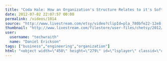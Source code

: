 ```yaml
---
title: "Coda Hale: How an Organization's Structure Relates to it's Software Architecture"
date: 2012-07-02 22:07:57 00:00
permalink: /videos/1014
source: "http://www.livestream.com/etsy/video?clipId=pla_780bfe22-12e8-4c7f-8c7b-06cc6cac9c49"
thumbnail: "http://www.livestream.com/filestore/user-files/chetsy/2012/06/28/40e843c6-3aac-4370-8875-cb1c16c14d87_1.jpg"
user:
  username: "techwraith"
  name: "Daniel Erickson"
tags: ["business","engineering","organization"]
html: "<object width=\"450\" height=\"279\" id=\"lsplayer\" classid=\"clsid:D27CDB6E-AE6D-11cf-96B8-444553540000\"><param name=\"wmode\" value=\"transparent\"><param name=\"movie\" value=\"http://cdn.livestream.com/grid/LSPlayer.swf?channel=etsy&amp;clip=pla_780bfe22-12e8-4c7f-8c7b-06cc6cac9c49&amp;autoPlay=false\"><param name=\"allowScriptAccess\" value=\"always\"><param name=\"allowFullScreen\" value=\"true\"><embed name=\"lsplayer\" wmode=\"transparent\" src=\"http://cdn.livestream.com/grid/LSPlayer.swf?channel=etsy&amp;clip=pla_780bfe22-12e8-4c7f-8c7b-06cc6cac9c49&amp;autoPlay=false\" width=\"450\" height=\"279\" allowscriptaccess=\"always\" allowfullscreen=\"true\" type=\"application/x-shockwave-flash\"></embed></object>"
---
```


